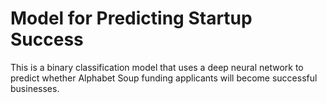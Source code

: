 # Model for Predicting Startup Success

This is a binary classification model that uses a deep neural network to predict whether Alphabet Soup funding applicants will become successful businesses.
